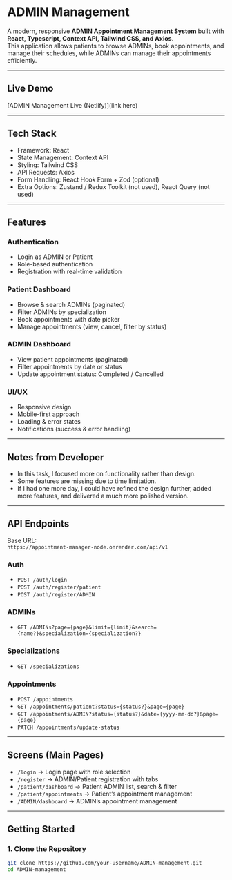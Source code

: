 # ADMIN Management

A modern, responsive **ADMIN Appointment Management System** built with **React, Typescript, Context API, Tailwind CSS, and Axios**.  
This application allows patients to browse ADMINs, book appointments, and manage their schedules, while ADMINs can manage their appointments efficiently.

---

## Live Demo
[ADMIN Management Live (Netlify)](link here)

---


## Tech Stack
- Framework: React
- State Management: Context API
- Styling: Tailwind CSS
- API Requests: Axios
- Form Handling: React Hook Form + Zod (optional)
- Extra Options: Zustand / Redux Toolkit (not used), React Query (not used)

---

## Features

### Authentication
- Login as ADMIN or Patient
- Role-based authentication
- Registration with real-time validation

### Patient Dashboard
- Browse & search ADMINs (paginated)
- Filter ADMINs by specialization
- Book appointments with date picker
- Manage appointments (view, cancel, filter by status)

### ADMIN Dashboard
- View patient appointments (paginated)
- Filter appointments by date or status
- Update appointment status: Completed / Cancelled

### UI/UX
- Responsive design
- Mobile-first approach
- Loading & error states
- Notifications (success & error handling)

---

## Notes from Developer
- In this task, I focused more on functionality rather than design.  
- Some features are missing due to time limitation.  
- If I had one more day, I could have refined the design further, added more features, and delivered a much more polished version.  

---

## API Endpoints

Base URL:  
`https://appointment-manager-node.onrender.com/api/v1`

### Auth
- `POST /auth/login`
- `POST /auth/register/patient`
- `POST /auth/register/ADMIN`

### ADMINs
- `GET /ADMINs?page={page}&limit={limit}&search={name?}&specialization={specialization?}`

### Specializations
- `GET /specializations`

### Appointments
- `POST /appointments`
- `GET /appointments/patient?status={status?}&page={page}`
- `GET /appointments/ADMIN?status={status?}&date={yyyy-mm-dd?}&page={page}`
- `PATCH /appointments/update-status`

---

## Screens (Main Pages)
- `/login` → Login page with role selection  
- `/register` → ADMIN/Patient registration with tabs  
- `/patient/dashboard` → Patient ADMIN list, search & filter  
- `/patient/appointments` → Patient’s appointment management  
- `/ADMIN/dashboard` → ADMIN’s appointment management  

---

## Getting Started

### 1. Clone the Repository
```bash
git clone https://github.com/your-username/ADMIN-management.git
cd ADMIN-management
